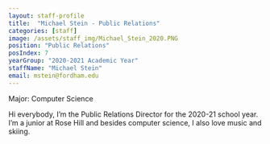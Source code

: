 ```yaml
---
layout: staff-profile
title:  "Michael Stein - Public Relations"
categories: [staff]
image: /assets/staff_img/Michael_Stein_2020.PNG
position: "Public Relations"
posIndex: 7
yearGroup: "2020-2021 Academic Year"
staffName: "Michael Stein"
email: mstein@fordham.edu
---
```


Major: Computer Science<br>

Hi everybody, I’m the Public Relations Director for the 2020-21 school year. I’m a junior at Rose Hill and besides computer science, I also love music and skiing.
